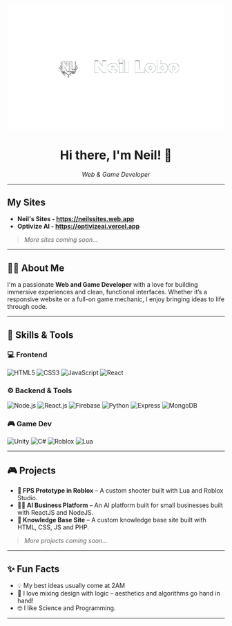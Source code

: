<div align="center">
  <img src="https://raw.githubusercontent.com/neilwilliam/neilwilliam/refs/heads/main/logo.gif" width="500"/>
  <h1>Hi there, I'm Neil! 👋</h1>
  <p><em>Web & Game Developer</em></p>
</div>

---
## My Sites

- **Neil's Sites - https://neilssites.web.app**
- **Optivize AI - https://optivizeai.vercel.app**
> *More sites coming soon...*

---
## 👨‍💻 About Me

I'm a passionate **Web and Game Developer** with a love for building immersive experiences and clean, functional interfaces. Whether it’s a responsive website or a full-on game mechanic, I enjoy bringing ideas to life through code.

---

## 🚀 Skills & Tools

### 💻 Frontend
![HTML5](https://img.shields.io/badge/-HTML5-E34F26?style=flat-square&logo=html5&logoColor=white)
![CSS3](https://img.shields.io/badge/-CSS3-1572B6?style=flat-square&logo=css3)
![JavaScript](https://img.shields.io/badge/-JavaScript-F7DF1E?style=flat-square&logo=javascript&logoColor=black)
![React](https://img.shields.io/badge/-React-61DAFB?style=flat-square&logo=react&logoColor=black)

### ⚙️ Backend & Tools
![Node.js](https://img.shields.io/badge/-Node.js-339933?style=flat-square&logo=node.js&logoColor=white)
![React.js](https://img.shields.io/badge/-ReactJs-61DAFB?logo=react&logoColor=white)
![Firebase](https://img.shields.io/badge/firebase-ffca28?logo=firebase&logoColor=white)
![Python](https://img.shields.io/badge/-Python-3776AB?style=flat-square&logo=python&logoColor=white)
![Express](https://img.shields.io/badge/-Express-000000?style=flat-square&logo=express&logoColor=white)
![MongoDB](https://img.shields.io/badge/-MongoDB-47A248?style=flat-square&logo=mongodb&logoColor=white)

### 🎮 Game Dev
![Unity](https://img.shields.io/badge/-Unity-000?style=flat-square&logo=unity&logoColor=white)
![C#](https://img.shields.io/badge/-CSharp-239120?style=flat-square&logo=c-sharp&logoColor=white)
![Roblox](https://img.shields.io/badge/-Roblox-000000?style=flat-square&logo=roblox&logoColor=white)
![Lua](https://img.shields.io/badge/-Lua-2C2D72?style=flat-square&logo=lua&logoColor=white)

---

## 🎮 Projects

- **🎯 FPS Prototype in Roblox** – A custom shooter built with Lua and Roblox Studio.
- **🧑‍💻 AI Business Platform** – An AI platform built for small businesses built with ReactJS and NodeJS.
- **📄 Knowledge Base Site** – A custom knowledge base site built with HTML, CSS, JS and PHP.

> *More projects coming soon...*

---

## ✨ Fun Facts

- 💡 My best ideas usually come at 2AM
- 🎨 I love mixing design with logic – aesthetics and algorithms go hand in hand!
- 🤓 I like Science and Programming.

---
